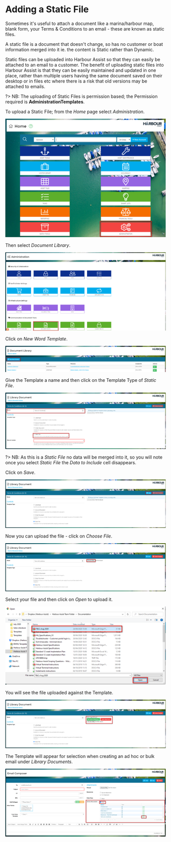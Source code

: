 # Adding a Static File

Sometimes it's useful to attach a document like a marina/harbour map, blank form, your Terms & Conditions to an email - these are known as static files.

A static file is a document that doesn't change, so has no customer or boat information merged into it ie. the content is Static rather than Dynamic.  

Static files can be uploaded into Harbour Assist so that they can easily be attached to an email to a customer.  The benefit of uploading static files into Harbour Assist is that they can be easily maintained and updated in one place, rather than multiple users having the same document saved on their desktop or in files etc where there is a risk that old versions may be attached to emails.

?> NB: The uploading of Static Files is permission based; the Permission required is **AdministrationTemplates**.

To upload a Static File; from the *Home* page select *Administration*.

![image-20200824152651450](image-20200824152651450.png)

Then select *Document Library*.

![image-20200824152759777](image-20200824152759777.png)

Click on *New Word Template*.

![image-20200824152932221](image-20200824152932221.png)

Give the Template a name and then click on the Template Type of *Static File*.

![image-20200824153901720](image-20200824153901720.png)

?> NB: As this is a *Static File* no data will be merged into it, so you will note once you select *Static File* the *Data to Include* cell disappears.

Click on *Save*.

![image-20200824154043440](image-20200824154043440.png)

Now you can upload the file - click on *Choose File*.

![image-20200824155202670](image-20200824155202670.png)

Select your file and then click on *Open* to upload it.

![image-20200824160128060](image-20200824160128060.png)

You will see the file uploaded against the Template.

![image-20200824160231328](image-20200824160231328.png)

The Template will appear for selection when creating an ad hoc or bulk email under *Library Documents*.

![image-20200824160935149](image-20200824160935149.png)